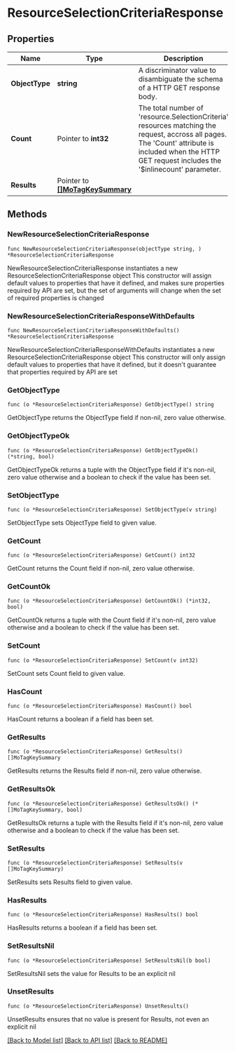 # ResourceSelectionCriteriaResponse

## Properties

Name | Type | Description | Notes
------------ | ------------- | ------------- | -------------
**ObjectType** | **string** | A discriminator value to disambiguate the schema of a HTTP GET response body. | 
**Count** | Pointer to **int32** | The total number of &#39;resource.SelectionCriteria&#39; resources matching the request, accross all pages. The &#39;Count&#39; attribute is included when the HTTP GET request includes the &#39;$inlinecount&#39; parameter. | [optional] 
**Results** | Pointer to [**[]MoTagKeySummary**](MoTagKeySummary.md) |  | [optional] 

## Methods

### NewResourceSelectionCriteriaResponse

`func NewResourceSelectionCriteriaResponse(objectType string, ) *ResourceSelectionCriteriaResponse`

NewResourceSelectionCriteriaResponse instantiates a new ResourceSelectionCriteriaResponse object
This constructor will assign default values to properties that have it defined,
and makes sure properties required by API are set, but the set of arguments
will change when the set of required properties is changed

### NewResourceSelectionCriteriaResponseWithDefaults

`func NewResourceSelectionCriteriaResponseWithDefaults() *ResourceSelectionCriteriaResponse`

NewResourceSelectionCriteriaResponseWithDefaults instantiates a new ResourceSelectionCriteriaResponse object
This constructor will only assign default values to properties that have it defined,
but it doesn't guarantee that properties required by API are set

### GetObjectType

`func (o *ResourceSelectionCriteriaResponse) GetObjectType() string`

GetObjectType returns the ObjectType field if non-nil, zero value otherwise.

### GetObjectTypeOk

`func (o *ResourceSelectionCriteriaResponse) GetObjectTypeOk() (*string, bool)`

GetObjectTypeOk returns a tuple with the ObjectType field if it's non-nil, zero value otherwise
and a boolean to check if the value has been set.

### SetObjectType

`func (o *ResourceSelectionCriteriaResponse) SetObjectType(v string)`

SetObjectType sets ObjectType field to given value.


### GetCount

`func (o *ResourceSelectionCriteriaResponse) GetCount() int32`

GetCount returns the Count field if non-nil, zero value otherwise.

### GetCountOk

`func (o *ResourceSelectionCriteriaResponse) GetCountOk() (*int32, bool)`

GetCountOk returns a tuple with the Count field if it's non-nil, zero value otherwise
and a boolean to check if the value has been set.

### SetCount

`func (o *ResourceSelectionCriteriaResponse) SetCount(v int32)`

SetCount sets Count field to given value.

### HasCount

`func (o *ResourceSelectionCriteriaResponse) HasCount() bool`

HasCount returns a boolean if a field has been set.

### GetResults

`func (o *ResourceSelectionCriteriaResponse) GetResults() []MoTagKeySummary`

GetResults returns the Results field if non-nil, zero value otherwise.

### GetResultsOk

`func (o *ResourceSelectionCriteriaResponse) GetResultsOk() (*[]MoTagKeySummary, bool)`

GetResultsOk returns a tuple with the Results field if it's non-nil, zero value otherwise
and a boolean to check if the value has been set.

### SetResults

`func (o *ResourceSelectionCriteriaResponse) SetResults(v []MoTagKeySummary)`

SetResults sets Results field to given value.

### HasResults

`func (o *ResourceSelectionCriteriaResponse) HasResults() bool`

HasResults returns a boolean if a field has been set.

### SetResultsNil

`func (o *ResourceSelectionCriteriaResponse) SetResultsNil(b bool)`

 SetResultsNil sets the value for Results to be an explicit nil

### UnsetResults
`func (o *ResourceSelectionCriteriaResponse) UnsetResults()`

UnsetResults ensures that no value is present for Results, not even an explicit nil

[[Back to Model list]](../README.md#documentation-for-models) [[Back to API list]](../README.md#documentation-for-api-endpoints) [[Back to README]](../README.md)


